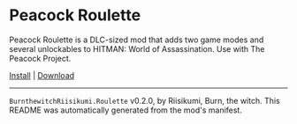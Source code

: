 # Peacock Roulette

Peacock Roulette is a DLC-sized mod that adds two game modes and several unlockables to HITMAN: World of Assassination. Use with The Peacock Project.

[Install](https://hitman-resources.netlify.app/smf-install-link/https://github.com/riisikumi/roulette/releases/latest/download/mod.framework.zip) | [Download](https://github.com/riisikumi/roulette/releases/latest/download/mod.framework.zip)

---

`BurnthewitchRiisikumi.Roulette` v0.2.0, by Riisikumi, Burn, the witch. This README was automatically generated from the mod's manifest.
